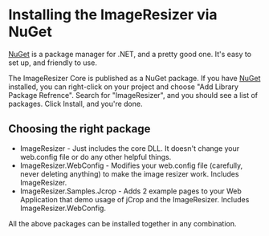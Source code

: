 
# Installing the ImageResizer via NuGet

[NuGet](http://nuget.org) is a package manager for .NET, and a pretty good one. It's easy to set up, and friendly to use.

The ImageResizer Core is published as a NuGet package. If you have [NuGet](http://nuget.org) installed, you can right-click on your project and choose "Add Library Package Refrence". Search for "ImageResizer", and you should see a list of packages. Click Install, and you're done.

## Choosing the right package

* ImageResizer - Just includes the core DLL. It doesn't change your web.config file or do any other helpful things.
* ImageResizer.WebConfig - Modifies your web.config file (carefully, never deleting anything) to make the image resizer work. Includes ImageResizer.
* ImageResizer.Samples.Jcrop - Adds 2 example pages to your Web Application that demo usage of jCrop and the ImageResizer. Includes ImageResizer.WebConfig.

All the above packages can be installed together in any combination. 


